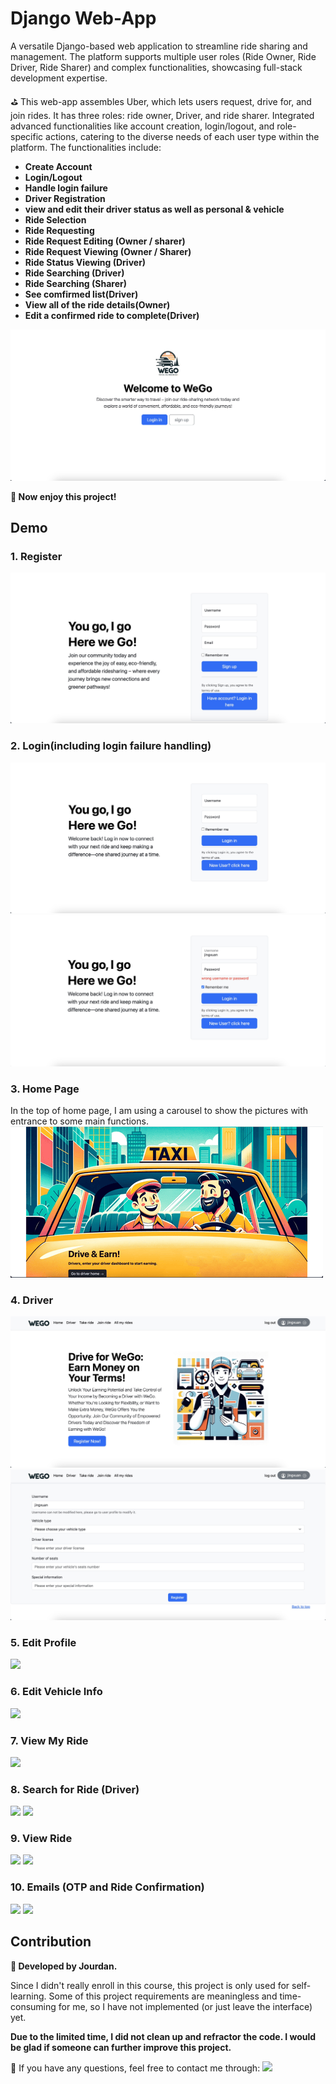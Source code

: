 # Django Web-App
A versatile Django-based web application to streamline ride sharing and management. The platform supports multiple user roles (Ride Owner, Ride Driver, Ride Sharer) and complex functionalities, showcasing full-stack development expertise.

⛳ This web-app assembles Uber, which lets users request, drive for, and join rides. It has three roles: ride owner, Driver, and ride sharer. Integrated advanced functionalities like account creation, login/logout, and role-specific actions, catering to the diverse needs of each user type within the platform. The functionalities include:

- **Create Account**
- **Login/Logout**
- **Handle login failure**
- **Driver Registration**
- **view and edit their driver status as well as personal & vehicle**
- **Ride Selection**
- **Ride Requesting**
- **Ride Request Editing (Owner / sharer)**
- **Ride Request Viewing (Owner / Sharer)**
- **Ride Status Viewing (Driver)**
- **Ride Searching (Driver)**
- **Ride Searching (Sharer)**
- **See comfirmed list(Driver)**
- **View all of the ride details(Owner)**
- **Edit a confirmed ride to complete(Driver)**


![](img/1.jpeg)

**💠 Now enjoy this project!**

## Demo
### 1. Register
![](img/3.jpeg)

### 2. Login(including login failure handling)
![](img/2.jpeg)
![](img/4.jpeg)

### 3. Home Page
In the top of home page, I am using a carousel to show the pictures with entrance to some main functions.
![](img/gif.gif)
### 4. Driver 
![](img/8.jpeg)
![](img/9.jpeg)

### 5. Edit Profile
![](assets/img/demo%20(7).png)

### 6. Edit Vehicle Info
![](assets/img/demo%20(8).png)

### 7. View My Ride
![](assets/img/demo%20(11).png)

### 8. Search for Ride (Driver)
![](assets/img/demo%20(12).png)
![](assets/img/demo%20(13).png)

### 9. View Ride
![](assets/img/demo%20(14).png)
![](assets/img/demo%20(15).png)

### 10. Emails (OTP and Ride Confirmation)
![](assets/img/demo%20(16).png)
![](assets/img/demo%20(17).png)


## Contribution
**🔱 Developed by Jourdan.**

Since I didn't really enroll in this course, this project is only used for self-learning. Some of this project requirements are meaningless and time-consuming for me, so I have not implemented (or just leave the interface) yet.

**Due to the limited time, I did not clean up and refractor the code. I would be glad if someone can further improve this project.**

📧 If you have any questions, feel free to contact me through:
![](assets/img/demo%20(9).png)
